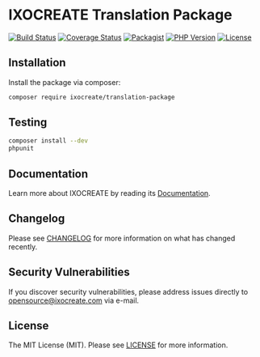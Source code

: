 # IXOCREATE Translation Package

[![Build Status](https://travis-ci.com/ixocreate/translation-package.svg?branch=master)](https://travis-ci.com/ixocreate/translation-package)
[![Coverage Status](https://coveralls.io/repos/github/ixocreate/translation-package/badge.svg?branch=develop)](https://coveralls.io/github/ixocreate/translation-package?branch=develop)
[![Packagist](https://img.shields.io/packagist/v/ixocreate/translation-package.svg)](https://packagist.org/packages/ixocreate/translation-package)
[![PHP Version](https://img.shields.io/packagist/php-v/ixocreate/translation-package.svg)](https://packagist.org/packages/ixocreate/translation-package)
[![License](https://img.shields.io/github/license/ixocreate/translation-package.svg)](LICENSE)

## Installation

Install the package via composer:

```sh
composer require ixocreate/translation-package
```

## Testing

```sh
composer install --dev
phpunit
```

## Documentation

Learn more about IXOCREATE by reading its [Documentation](https://ixocreate.github.io/).

## Changelog

Please see [CHANGELOG](CHANGELOG.md) for more information on what has changed recently.

## Security Vulnerabilities

If you discover security vulnerabilities, please address issues directly to opensource@ixocreate.com via e-mail.

## License

The MIT License (MIT). Please see [LICENSE](LICENSE) for more information.
